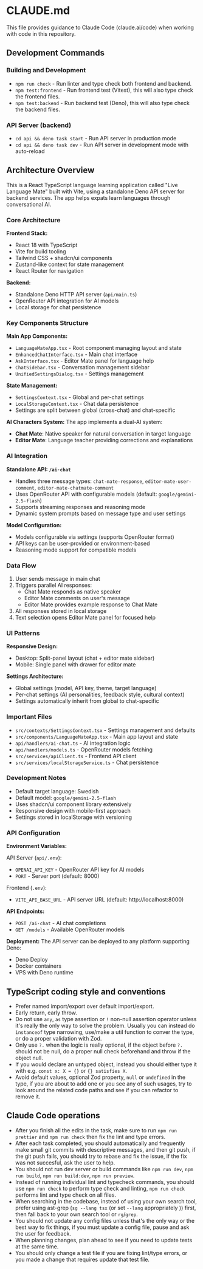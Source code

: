 # CLAUDE.md

This file provides guidance to Claude Code (claude.ai/code) when working with code in this repository.

## Development Commands

### Building and Development

- `npm run check` - Run linter and type check both frontend and backend.
- `npm test:frontend` - Run frontend test (Vitest), this will also type check the frontend files.
- `npm test:backend` - Run backend test (Deno), this will also type check the backend files.

### API Server (backend)

- `cd api && deno task start` - Run API server in production mode
- `cd api && deno task dev` - Run API server in development mode with auto-reload

## Architecture Overview

This is a React TypeScript language learning application called "Live Language Mate" built with Vite, using a standalone Deno API server for backend services. The app helps expats learn languages through conversational AI.

### Core Architecture

**Frontend Stack:**

- React 18 with TypeScript
- Vite for build tooling
- Tailwind CSS + shadcn/ui components
- Zustand-like context for state management
- React Router for navigation

**Backend:**

- Standalone Deno HTTP API server (`api/main.ts`)
- OpenRouter API integration for AI models
- Local storage for chat persistence

### Key Components Structure

**Main App Components:**

- `LanguageMateApp.tsx` - Root component managing layout and state
- `EnhancedChatInterface.tsx` - Main chat interface
- `AskInterface.tsx` - Editor Mate panel for language help
- `ChatSidebar.tsx` - Conversation management sidebar
- `UnifiedSettingsDialog.tsx` - Settings management

**State Management:**

- `SettingsContext.tsx` - Global and per-chat settings
- `LocalStorageContext.tsx` - Chat data persistence
- Settings are split between global (cross-chat) and chat-specific

**AI Characters System:**
The app implements a dual-AI system:

- **Chat Mate**: Native speaker for natural conversation in target language
- **Editor Mate**: Language teacher providing corrections and explanations

### AI Integration

**Standalone API: `/ai-chat`**

- Handles three message types: `chat-mate-response`, `editor-mate-user-comment`, `editor-mate-chatmate-comment`
- Uses OpenRouter API with configurable models (default: `google/gemini-2.5-flash`)
- Supports streaming responses and reasoning mode
- Dynamic system prompts based on message type and user settings

**Model Configuration:**

- Models configurable via settings (supports OpenRouter format)
- API keys can be user-provided or environment-based
- Reasoning mode support for compatible models

### Data Flow

1. User sends message in main chat
2. Triggers parallel AI responses:
   - Chat Mate responds as native speaker
   - Editor Mate comments on user's message
   - Editor Mate provides example response to Chat Mate
3. All responses stored in local storage
4. Text selection opens Editor Mate panel for focused help

### UI Patterns

**Responsive Design:**

- Desktop: Split-panel layout (chat + editor mate sidebar)
- Mobile: Single panel with drawer for editor mate

**Settings Architecture:**

- Global settings (model, API key, theme, target language)
- Per-chat settings (AI personalities, feedback style, cultural context)
- Settings automatically inherit from global to chat-specific

### Important Files

- `src/contexts/SettingsContext.tsx` - Settings management and defaults
- `src/components/LanguageMateApp.tsx` - Main app layout and state
- `api/handlers/ai-chat.ts` - AI integration logic
- `api/handlers/models.ts` - OpenRouter models fetching
- `src/services/apiClient.ts` - Frontend API client
- `src/services/localStorageService.ts` - Chat persistence

### Development Notes

- Default target language: Swedish
- Default model: `google/gemini-2.5-flash`
- Uses shadcn/ui component library extensively
- Responsive design with mobile-first approach
- Settings stored in localStorage with versioning

### API Configuration

**Environment Variables:**

API Server (`api/.env`):

- `OPENAI_API_KEY` - OpenRouter API key for AI models
- `PORT` - Server port (default: 8000)

Frontend (`.env`):

- `VITE_API_BASE_URL` - API server URL (default: http://localhost:8000)

**API Endpoints:**

- `POST /ai-chat` - AI chat completions
- `GET /models` - Available OpenRouter models

**Deployment:**
The API server can be deployed to any platform supporting Deno:

- Deno Deploy
- Docker containers
- VPS with Deno runtime

## TypeScript coding style and conventions

- Prefer named import/export over default import/export.
- Early return, early throw.
- Do not use `any`, `as` type assertion or `!` non-null assertion operator unless it's really the only way to solve the problem. Usually you can instead do `instanceof` type narrowing, use/make a util function to conver the type, or do a proper validation with Zod.
- Only use `?.` when the logic is really optional, if the object before `?.` should not be null, do a proper null check beforehand and throw if the object null.
- If you would declare an untyped object, instead you should either type it with e.g. `const x: X = {}` or `{} satisfies X`.
- Avoid default values, optional Zod property, `null` or `undefined` in the type, if you are about to add one or you see any of such usages, try to look around the related code paths and see if you can refactor to remove it.

## Claude Code operations

- After you finish all the edits in the task, make sure to run `npm run prettier` and `npm run check` then fix the lint and type errors.
- After each task completed, you should automatically and frequently make small git commits with descriptive messages, and then git push, if the git push fails, you should try to rebase and fix the issue, if the fix was not succesful, ask the user to help.
- You should not run dev server or build commands like `npm run dev`, `npm run build`, `npm run build:dev`, `npm run preview`.
- Instead of running individual lint and typecheck commands, you should use `npm run check` to perform type check and linting, `npm run check` performs lint and type check on all files.
- When searching in the codebase, instead of using your own search tool, prefer using ast-grep (`sg --lang tsx` (or set `--lang` appropriately )) first, then fall back to your own search tool or `rg`/`grep`.
- You should not update any config files unless that's the only way or the best way to fix things, if you must update a config file, pause and ask the user for feedback.
- When planning changes, plan ahead to see if you need to update tests at the same time.
- You should only change a test file if you are fixing lint/type errors, or you made a change that requires update that test file.

